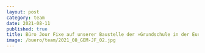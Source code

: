 ```yaml
---
layout: post
category: team
date: 2021-08-11
published: true
title: Büro Jour Fixe auf unserer Baustelle der »Grundschule in der Europacity« in Berlin im August 2021.
image: /buero/team/2021_08_GEM-JF_02.jpg
---
```

